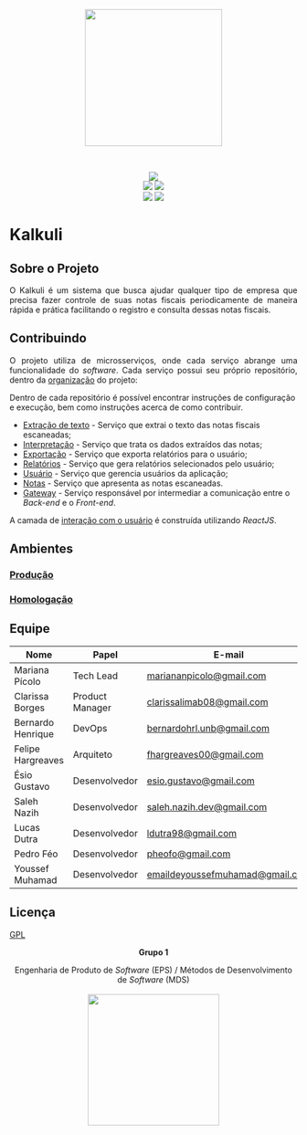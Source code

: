 
<p align="center"><a href="https://fga-eps-mds.github.io/2018.2-Kalkuli/" target="_blank"><img width="240"src="https://user-images.githubusercontent.com/26073710/46049201-7eba4780-c103-11e8-9c79-37ff934af6ad.png"></a></p>

<br>


<p align="center">
<a href="https://github.com/fga-eps-mds/2018.2-Kalkuli/issues?q=is%3Aissue+is%3Aclosed"><img src="https://img.shields.io/github/issues-closed/fga-eps-mds/2018.2-Kalkuli.svg?style=for-the-badge&colorA=gray&logo=github&colorB=0F8891&logoColor=F7F7F7&logoWidth=15"/></a>
<br>    
<a href="#"><img src="https://img.shields.io/badge/MDS--EPS-2018.2-0F8891.svg?style=for-the-badge"></a>
<a href="https://opensource.org/licenses/GPL-3.0"><img src="https://img.shields.io/badge/license-GPL--3.0-0F8891.svg?style=for-the-badge"/></a> <br>
<a href="https://kalkuli-front-end.herokuapp.com/"><img src="https://img.shields.io/badge/heroku-production-353535.svg?style=for-the-badge&logo=heroku&colorA=gray&logoColor=F7F7F7&logoWidth=25"/></a>
<a href="https://kalkuli-front-end-hom.herokuapp.com/"><img src="https://img.shields.io/badge/heroku-homolog-353535.svg?style=for-the-badge&logo=heroku&colorA=gray&logoColor=F7F7F7&logoWidth=25"/></a>
</p>


# Kalkuli

## Sobre o Projeto   

<p align="justify">O Kalkuli é um sistema que busca ajudar qualquer tipo de empresa que precisa fazer controle de suas notas fiscais periodicamente de maneira rápida e prática facilitando o registro e consulta dessas notas fiscais.</p>

## Contribuindo
<p align="justify">
O projeto utiliza de microsserviços, onde cada serviço abrange uma funcionalidade do <i>software</i>. Cada serviço possui seu próprio repositório, dentro da <a href="https://github.com/Kalkuli" title="Organização do Projeto Kalkuli">organização</a> do projeto:

Dentro de cada repositório é possível encontrar instruções de configuração e execução, bem como instruções acerca de como contribuir.

<ul>
    <li><a href="https://github.com/Kalkuli/2018.2-Kalkuli_Extraction" title="Organização do Projeto Kalkuli">Extração de texto</a> - Serviço que extrai o texto das notas fiscais escaneadas;</li>
    <li><a href="https://github.com/Kalkuli/2018.2-Kalkuli_Interpretation" title="Organização do Projeto Kalkuli">Interpretação</a> - Serviço que trata os dados extraídos das notas;</li>
    <li><a href="https://github.com/Kalkuli/2018.2-Kalkuli_Export" title="Organização do Projeto Kalkuli">Exportação</a> - Serviço que exporta relatórios para o usuário;</li>
    <li><a href="https://github.com/Kalkuli/2018.2-Kalkuli_Reports" title="Organização do Projeto Kalkuli">Relatórios</a> - Serviço que gera relatórios selecionados pelo usuário;</li>
    <li><a href="https://github.com/Kalkuli/2018.2-Kalkuli_Users" title="Organização do Projeto Kalkuli">Usuário</a> - Serviço que gerencia usuários da aplicação;</li>
    <li><a href="https://github.com/Kalkuli/2018.2-Kalkuli_Receipts" title="Organização do Projeto Kalkuli">Notas</a> - Serviço que apresenta as notas escaneadas. </li>
    <li><a href="https://github.com/Kalkuli/2018.2-Kalkuli_Gateway" title="Organização do Projeto Kalkuli">Gateway</a> - Serviço responsável por intermediar a comunicação entre o <i>Back-end</i> e o <i>Front-end</i>. </li>
</ul>

A camada de <a href="https://github.com/Kalkuli/2018.2-Kalkuli_Front-End" title="Front-end">interação com o usuário</a> é construída utilizando <i>ReactJS</i>.

</p>


## Ambientes

### [Produção](https://kalkuli-front-end.herokuapp.com/)   

### [Homologação](https://kalkuli-front-end-hom.herokuapp.com/)    

## Equipe

| Nome              | Papel           | E-mail                          |
|-------------------|-----------------|---------------------------------|
| Mariana Pícolo    | Tech Lead     |     mariananpicolo@gmail.com    |
| Clarissa Borges   | Product Manager |    clarissalimab08@gmail.com    |
| Bernardo Henrique | DevOps          |    bernardohrl.unb@gmail.com    |
| Felipe Hargreaves | Arquiteto       |      fhargreaves00@gmail.com    |
| Ésio Gustavo      | Desenvolvedor   |     esio.gustavo@gmail.com      |
| Saleh Nazih       | Desenvolvedor   |    saleh.nazih.dev@gmail.com    |
| Lucas Dutra       | Desenvolvedor   |       ldutra98@gmail.com        |
| Pedro Féo         | Desenvolvedor   |        pheofo@gmail.com         |
| Youssef Muhamad   | Desenvolvedor   | emaildeyoussefmuhamad@gmail.com |

## Licença

[GPL](https://opensource.org/licenses/GPL-3.0)


<p align="center"><b>Grupo 1</b></p>
<p align="center">Engenharia de Produto de <i>Software</i> (EPS) / Métodos de Desenvolvimento de <i>Software</i> (MDS)<br /><br />
<a href="https://fga.unb.br" target="_blank"><img width="230"src="https://4.bp.blogspot.com/-0aa6fAFnSnA/VzICtBQgciI/AAAAAAAARn4/SxVsQPFNeE0fxkCPVgMWbhd5qIEAYCMbwCLcB/s1600/unb-gama.png"></a>
</p>